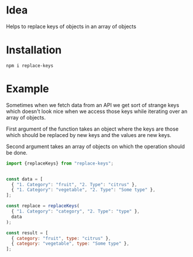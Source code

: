 # Idea

Helps to replace keys of objects in an array of objects

# Installation

`npm i replace-keys`

# Example

Sometimes when we fetch data from an API we get sort of strange keys which doesn't look nice
when we access those keys while iterating over an array of objects.

First argument of the function takes an object where the keys are those which should be replaced by
new keys and the values are new keys.

Second argument takes an array of objects on which the operation should be done.

```js
import {replaceKeys} from "replace-keys";


const data = [
  { "1. Category": "fruit", "2. Type": "citrus" },
  { "1. Category": "vegetable", "2. Type": "Some type" },
];

const replace = replaceKeys(
  { "1. Category": "category", "2. Type": "type" },
  data
);

const result = [
  { category: "fruit", type: "citrus" },
  { category: "vegetable", type: "Some type" },
];

```
